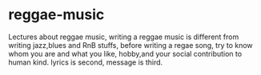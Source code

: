 # reggae-music
Lectures about reggae music, writing a reggae music is different from writing jazz,blues and RnB stuffs, before writing a regae song, try to know whom you are and what you like, hobby,and your social contribution to human kind. lyrics is second, message is third.
